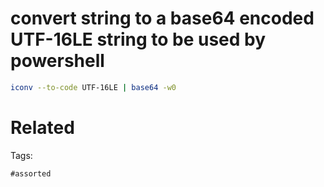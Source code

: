 # convert string to a base64 encoded UTF-16LE string to be used by powershell
```bash
iconv --to-code UTF-16LE | base64 -w0
```

# Related


Tags:

    #assorted
